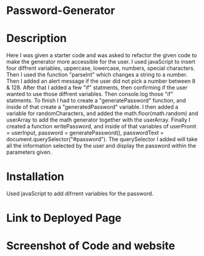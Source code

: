 # Password-Generator

# Description
Here I was given a starter code and was asked to refactor the given code to make the generator more accessible for the user. I used javaScript to insert four diffrent variables, uppercase, lowercase, numbers, special characters. Then I used the function "parseInt" which changes a string to a number. Then I added an alert message if the user did not pick a number between 8 & 128. After that I added a few "if" statments, then confirming if the user wanted to use those diffrent variables. Then console.log those "if" statments. To finish I had to create a "generatePassword" function, and inside of that create a "generatedPassword" variable. I then added a variable for randomCharacters, and added the math.floor(math.random) and userArray to add the math generator together with the userArray. Finally I created a function writePassword, and inside of that variables of userPromt = userInput, password = generatePassword(), passwordText = document.querySelector("#password"). The querySelector I added will take all the information selected by the user and display the password within the parameters given.

# Installation
Used javaScript to add difrrent variables for the password.

# Link to Deployed Page


# Screenshot of Code and website
<!-- ![Alt text](./assets/images/screen.shot.14.png "scree.shot.14.png")
![Alt text](./assets/images/screen.shot.14.png "scree.shot.14.png")
![Alt text](./assets/images/screen.shot.14.png "scree.shot.14.png")
![Alt text](./assets/images/screen.shot.14.png "scree.shot.14.png") -->